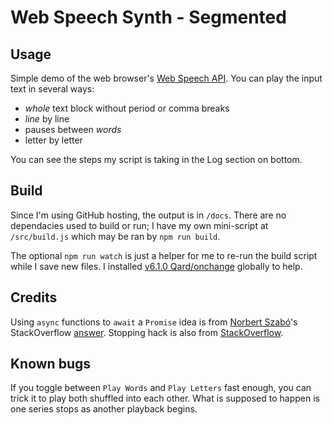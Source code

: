 # Web Speech Synth - Segmented

## Usage

Simple demo of the web browser's <a href=https://developer.mozilla.org/en-US/docs/Web/API/Web_Speech_API>Web Speech API</a>.  You can play the input text in several ways:
* *whole* text block without period  or comma breaks
* *line* by line
* pauses between *words*
* letter by letter

You can see the steps my script is taking in the Log section on bottom.


## Build

Since I'm using GitHub hosting, the output is in `/docs`.  There are no dependacies used to build or run; I have my own mini-script at `/src/build.js` which may be ran by `npm run build`.

The optional `npm run watch` is just a helper for me to re-run the build script while I save new files.  I installed	[v6.1.0 Qard/onchange](https://github.com/Qard/onchange/releases/tag/v6.1.0) globally to help.


## Credits

Using `async` functions to `await` a `Promise` idea is from [Norbert Szabó](https://szabonorbert.me)'s StackOverflow [answer](https://stackoverflow.com/a/58049676/1324588).  Stopping hack is also from [StackOverflow](https://stackoverflow.com/a/23600185/1324588).  


## Known bugs

If you toggle between `Play Words` and `Play Letters` fast enough, you can trick it to play both shuffled into each other.  What is supposed to happen is one series stops as another playback begins.
